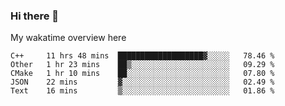 ### Hi there 👋

<!--
**Jassy930/Jassy930** is a ✨ _special_ ✨ repository because its `README.md` (this file) appears on your GitHub profile.

Here are some ideas to get you started:

- 🔭 I’m currently working on ...
- 🌱 I’m currently learning ...
- 👯 I’m looking to collaborate on ...
- 🤔 I’m looking for help with ...
- 💬 Ask me about ...
- 📫 How to reach me: ...
- 😄 Pronouns: ...
- ⚡ Fun fact: ...
-->

My wakatime overview here
<!--START_SECTION:waka-->
```text
C++     11 hrs 48 mins  ███████████████████▓░░░░░   78.46 % 
Other   1 hr 23 mins    ██▒░░░░░░░░░░░░░░░░░░░░░░   09.29 % 
CMake   1 hr 10 mins    ██░░░░░░░░░░░░░░░░░░░░░░░   07.80 % 
JSON    22 mins         ▓░░░░░░░░░░░░░░░░░░░░░░░░   02.49 % 
Text    16 mins         ▒░░░░░░░░░░░░░░░░░░░░░░░░   01.86 % 
```
<!--END_SECTION:waka-->
